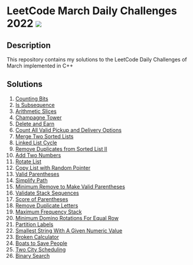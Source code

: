 # LeetCode March Daily Challenges 2022 <img src="https://img.icons8.com/external-bearicons-outline-color-bearicons/64/000000/external-Competition-business-and-marketing-bearicons-outline-color-bearicons.png"/>
## Description
This repository contains my solutions to the LeetCode Daily Challenges of March implemented in C++

## Solutions
1. <a href="https://github.com/miraehab/LeetCode-March-Daily-Challenges/blob/main/338.%20Counting%20Bits.cpp">Counting Bits</a>
2. <a href="https://github.com/miraehab/LeetCode-March-Daily-Challenges/blob/main/392.%20Is%20Subsequence.cpp">Is Subsequence</a>
3. <a href="https://github.com/miraehab/LeetCode-March-Daily-Challenges/blob/main/413.%20Arithmetic%20Slices.cpp">Arithmetic Slices</a>
4. <a href="https://github.com/miraehab/LeetCode-March-Daily-Challenges/blob/main/799.%20Champagne%20Tower.cpp">Champagne Tower</a>
5. <a href="https://github.com/miraehab/LeetCode-March-Daily-Challenges/blob/main/740.%20Delete%20and%20Earn.cpp">Delete and Earn</a>
6. <a href="https://github.com/miraehab/LeetCode-March-Daily-Challenges/blob/main/1359.%20Count%20All%20Valid%20Pickup%20and%20Delivery%20Options.cpp">Count All Valid Pickup and Delivery Options</a>
7. <a href="https://github.com/miraehab/LeetCode-March-Daily-Challenges/blob/main/21.%20Merge%20Two%20Sorted%20Lists.cpp">Merge Two Sorted Lists</a>
8. <a href="https://github.com/miraehab/LeetCode-March-Daily-Challenges/blob/main/141.%20Linked%20List%20Cycle.cpp">Linked List Cycle</a>
9. <a href="https://github.com/miraehab/LeetCode-March-Daily-Challenges/blob/main/82.%20Remove%20Duplicates%20from%20Sorted%20List%20II.cpp">Remove Duplicates from Sorted List II</a>
10. <a href="https://github.com/miraehab/LeetCode-March-Daily-Challenges/blob/main/2.%20Add%20Two%20Numbers.cpp">Add Two Numbers</a>
11. <a href="https://github.com/miraehab/LeetCode-March-Daily-Challenges/blob/main/61.%20Rotate%20List.cpp">Rotate List</a>
12. <a href="https://github.com/miraehab/LeetCode-March-Daily-Challenges/blob/main/138.%20Copy%20List%20with%20Random%20Pointer.cpp">Copy List with Random Pointer</a>
13. <a href="https://github.com/miraehab/LeetCode-March-Daily-Challenges/blob/main/20.%20Valid%20Parentheses.cpp">Valid Parentheses</a>
14. <a href="https://github.com/miraehab/LeetCode-March-Daily-Challenges/blob/main/71.%20Simplify%20Path.cpp">Simplify Path</a>
15. <a href="https://github.com/miraehab/LeetCode-March-Daily-Challenges/blob/main/1249.%20Minimum%20Remove%20to%20Make%20Valid%20Parentheses.cpp">Minimum Remove to Make Valid Parentheses</a>
16. <a href="https://github.com/miraehab/LeetCode-March-Daily-Challenges/blob/main/946.%20Validate%20Stack%20Sequences.cpp">Validate Stack Sequences</a>
17. <a href="https://github.com/miraehab/LeetCode-March-Daily-Challenges/blob/main/856.%20Score%20of%20Parentheses.cpp">Score of Parentheses</a>
18. <a href="https://github.com/miraehab/LeetCode-March-Daily-Challenges/blob/main/316.%20Remove%20Duplicate%20Letters.cpp">Remove Duplicate Letters</a>
19. <a href="https://github.com/miraehab/LeetCode-March-Daily-Challenges/blob/main/895.%20Maximum%20Frequency%20Stack.cpp">Maximum Frequency Stack</a>
20. <a href="https://github.com/miraehab/LeetCode-March-Daily-Challenges/blob/main/1007.%20Minimum%20Domino%20Rotations%20For%20Equal%20Row.cpp">Minimum Domino Rotations For Equal Row</a>
21. <a href="https://github.com/miraehab/LeetCode-March-Daily-Challenges/blob/main/763.%20Partition%20Labels.cpp">Partition Labels</a>
22. <a href="https://github.com/miraehab/LeetCode-March-Daily-Challenges/blob/main/1663.%20Smallest%20String%20With%20A%20Given%20Numeric%20Value.cpp">Smallest String With A Given Numeric Value</a>
23. <a href="https://github.com/miraehab/LeetCode-March-Daily-Challenges/blob/main/991.%20Broken%20Calculator.cpp">Broken Calculator</a>
24. <a href="https://github.com/miraehab/LeetCode-March-Daily-Challenges/blob/main/881.%20Boats%20to%20Save%20People.cpp">Boats to Save People</a>
25. <a href="https://github.com/miraehab/LeetCode-March-Daily-Challenges/blob/main/1029.%20Two%20City%20Scheduling.cpp">Two City Scheduling</a>
26. <a href="https://github.com/miraehab/LeetCode-March-Daily-Challenges/blob/main/704.%20Binary%20Search.cpp">Binary Search</a>